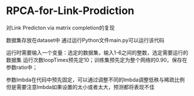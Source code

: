 # RPCA-for-Link-Prodiction
对Link Predicton via matrix completion的复现

数据集存放在dataset中
通过运行Python文件main.py可以运行该代码

运行时需要输入一个变量：选定的数据集，输入1-6之间的整数，选定需要运行的数据集
运行次数loopTimes预先定10；训练集预先定为整个网络的0.90，保存在参数ratio中；

参数lmbda在代码中预先固定，可以通过调整不同的lmbda调整低秩与稀疏比例
但是需要注意lmbda如果设置的太小或者太大，预测都将表现不佳
